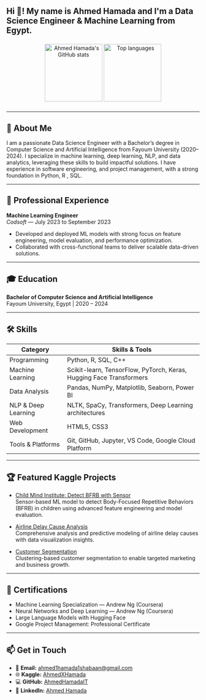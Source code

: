 <h2 align="left">Hi 👋! My name is Ahmed Hamada and I'm a Data Science Engineer & Machine Learning from Egypt.</h2>

###

<div align="center">
  <img src="https://github-readme-stats.vercel.app/api?username=AhmedHamadaIT&show_icons=true&include_all_commits=true&count_private=true&theme=dracula" height="150" alt="Ahmed Hamada's GitHub stats" />
  <img src="https://github-readme-stats.vercel.app/api/top-langs?username=AhmedHamadaIT&layout=compact&langs_count=5&theme=dracula" height="150" alt="Top languages" />
</div>


###
---

## 🚀 About Me

I am a passionate Data Science Engineer with a Bachelor’s degree in Computer Science and Artificial Intelligence from Fayoum University (2020–2024). I specialize in machine learning, deep learning, NLP, and data analytics, leveraging these skills to build impactful solutions. I have experience in software engineering, and project management, with a strong foundation in Python, R , SQL.

---

## 💼 Professional Experience

**Machine Learning Engineer**  
*Codsoft* — July 2023 to September 2023  
- Developed and deployed ML models with strong focus on feature engineering, model evaluation, and performance optimization.  
- Collaborated with cross-functional teams to deliver scalable data-driven solutions.

---

## 🎓 Education

**Bachelor of Computer Science and Artificial Intelligence**  
Fayoum University, Egypt | 2020 – 2024

---

## 🛠️ Skills

| Category            | Skills & Tools                                                                                   |
|---------------------|------------------------------------------------------------------------------------------------|
| Programming         | Python, R, SQL, C++                                                                |
| Machine Learning    | Scikit-learn, TensorFlow, PyTorch, Keras, Hugging Face Transformers                              |
| Data Analysis       | Pandas, NumPy, Matplotlib, Seaborn, Power BI                                                    |
| NLP & Deep Learning | NLTK, SpaCy, Transformers, Deep Learning architectures                                          |
| Web Development     | HTML5, CSS3                                                                      |
| Tools & Platforms   | Git, GitHub, Jupyter, VS Code, Google Cloud Platform                                            |

---

## 🏆 Featured Kaggle Projects

- [Child Mind Institute: Detect BFRB with Sensor](https://www.kaggle.com/code/ahmedxhamada/child-mind-institute-detect-bfrb-with-sensor)  
  Sensor-based ML model to detect Body-Focused Repetitive Behaviors (BFRB) in children using advanced feature engineering and model evaluation.

- [Airline Delay Cause Analysis](https://www.kaggle.com/code/ahmedxhamada/airline-delay-cause)  
  Comprehensive analysis and predictive modeling of airline delay causes with data visualization insights.

- [Customer Segmentation](https://www.kaggle.com/code/ahmedxhamada/customer-segmentation)  
  Clustering-based customer segmentation to enable targeted marketing and business growth.


---

## 📜 Certifications

- Machine Learning Specialization — Andrew Ng (Coursera)  
- Neural Networks and Deep Learning — Andrew Ng (Coursera)  
- Large Language Models with Hugging Face  
- Google Project Management: Professional Certificate  


---

## 📫 Get in Touch

- 📧 **Email:** [ahmed1hamada1shabaan@gmail.com](https://mail.google.com/mail/?view=cm&fs=1&to=ahmed1hamada1shabaan@gmail.com)  
- 🌐 **Kaggle:** [AhmedXHamada](https://www.kaggle.com/ahmedxhamada)  
- 💻 **GitHub:** [AhmedHamadaIT](https://github.com/AhmedHamadaIT)  
- 🔗 **LinkedIn:** [Ahmed Hamada](https://www.linkedin.com/in/ahmed-hamadaai/)





